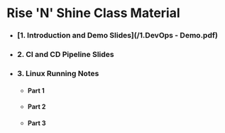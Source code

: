 # **Rise 'N' Shine** Class Material

- ### [1. Introduction and Demo Slides](/1.DevOps - Demo.pdf)

- ### 2. CI and CD Pipeline Slides

- ### 3. Linux Running Notes

    - #### Part 1 
    - #### Part 2
    - #### Part 3

